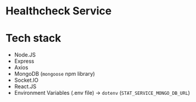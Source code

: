 # Healthcheck Service 

# Tech stack
- Node.JS
- Express
- Axios
- MongoDB (`mongoose` npm library)
- Socket.IO
- React.JS
- Environment Variables (.env file) -> `dotenv` (`STAT_SERVICE_MONGO_DB_URL`)
